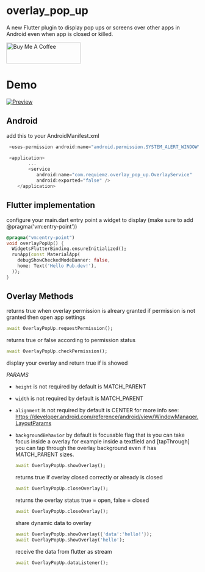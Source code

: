 # overlay_pop_up

A new Flutter plugin to display pop ups or screens over other apps in Android even when app is closed or killed.

<a href="https://www.buymeacoffee.com/requiemz" target="_blank"><img src="https://cdn.buymeacoffee.com/buttons/v2/default-yellow.png" alt="Buy Me A Coffee" width="195" height="55"></a>

# Demo

[![Preview](https://github.com/diegohzea/diegohzea/raw/main/overlay_pop_up_demo.gif)](https://davigmacode.github.io/flutter_animated_checkmark)

## Android

add this to your AndroidManifest.xml

```dart
 <uses-permission android:name="android.permission.SYSTEM_ALERT_WINDOW" />

 <application>
        ...
        <service
           android:name="com.requiemz.overlay_pop_up.OverlayService"
           android:exported="false" />
    </application>
```

## Flutter implementation

configure your main.dart entry point a widget to display (make sure to add @pragma('vm:entry-point'))

```dart
@pragma("vm:entry-point")
void overlayPopUp() {
  WidgetsFlutterBinding.ensureInitialized();
  runApp(const MaterialApp(
    debugShowCheckedModeBanner: false,
    home: Text('Hello Pub.dev!'),
  ));
}
```

## Overlay Methods

  returns true when overlay permission is alreary granted if permission is not granted then open app settings

  ```dart
  await OverlayPopUp.requestPermission();
  ```

  returns true or false according to permission status

  ```dart
  await OverlayPopUp.checkPermission();
  ```

  display your overlay and return true if is showed

*PARAMS*

- `height` is not required by default is MATCH_PARENT
- `width` is not required by default is MATCH_PARENT
- `alignment` is not required by default is CENTER for more info see: <https://developer.android.com/reference/android/view/WindowManager.LayoutParams>
- `backgroundBehavior` by default is focusable flag that is you can take focus inside a overlay for example inside a textfield and [tapThrough] you can tap through the overlay background even if has MATCH_PARENT sizes.

  ```dart
  await OverlayPopUp.showOverlay();
  ```

  returns true if overlay closed correctly or already is closed

  ```dart
  await OverlayPopUp.closeOverlay();
  ```

  returns the overlay status true = open, false = closed

  ```dart
  await OverlayPopUp.closeOverlay();
  ```

  share dynamic data to overlay

  ```dart
  await OverlayPopUp.showOverlay({'data':'hello!'});
  await OverlayPopUp.showOverlay('hello');
  ```

  receive the data from flutter as stream

  ```dart
  await OverlayPopUp.dataListener();
  ```
